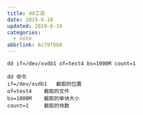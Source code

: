 ```yaml
---
title: dd工具
date: 2019-6-18
updated: 2019-6-19
categories:
  - note
abbrlink: 6c79f6b6
---
```

    dd if=/dev/xvdb1 of=test4 bs=1000M count=1
    
    dd 命令
    if=/dev/xvdb1   截取的位置
    of=test4    截取的文件
    bs=1000M    截取的单块大小
    count=1     截取的块数